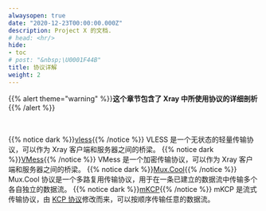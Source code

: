 ```yaml
---
alwaysopen: true
date: "2020-12-23T00:00:00.000Z"
description: Project X 的文档.
# head: <hr/>
hide:
- toc
# post: "&nbsp;\U0001F44B"
title: 协议详解
weight: 2
---
```


{{% alert theme="warning" %}}**这个章节包含了 Xray 中所使用协议的详细剖析**{{% /alert %}}

<br />

{{% notice dark %}}[vless](./vless){{% /notice %}}
VLESS 是一个无状态的轻量传输协议，可以作为 Xray 客户端和服务器之间的桥梁。
{{% notice dark %}}[VMess](./vmess){{% /notice %}}
VMess 是一个加密传输协议，可以作为 Xray 客户端和服务器之间的桥梁。
{{% notice dark %}}[Mux.Cool](./muxcool){{% /notice %}}
Mux.Cool 协议是一个多路复用传输协议，用于在一条已建立的数据流中传输多个各自独立的数据流。
{{% notice dark %}}[mKCP](./mkcp){{% /notice %}}
mKCP 是流式传输协议，由 [KCP 协议](https://github.com/skywind3000/kcp)修改而来，可以按顺序传输任意的数据流。
